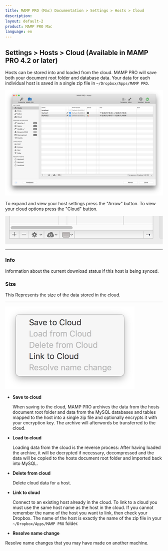 ```yaml
---
title: MAMP PRO (Mac) Documentation > Settings > Hosts > Cloud
description: 
layout: default-2
product: MAMP PRO Mac
language: en
---
```


## Settings > Hosts > Cloud (Available in MAMP PRO 4.2 or later) 

Hosts can be stored into and loaded from the cloud. MAMP PRO will save both your document root folder and database data. Your data for each individual host is saved in a single zip file in `~/Dropbox/Apps/MAMP PRO`.

![MAMP](/en/MAMP-PRO-Mac/Settings/Hosts/Cloud/cloud.png)


To expand and view your host settings press the "Arrow" button. To view your cloud options press the "Cloud" button.

![MAMP](/en/MAMP-PRO-Mac/Settings/Hosts/Cloud/openCloudHostOptions.png)

---

### Info

Information about the current download status if this host is being synced.

### Size
  
This Represents the size of the data stored in the cloud.

---

![MAMP](/en/MAMP-PRO-Mac/Settings/Hosts/Cloud/cloudOptions.png)

*  **Save to cloud**

    When saving to the cloud, MAMP PRO archives the data from the hosts document root folder and data from the MySQL databases and tables mapped to the host into a single zip file and optionally encrypts it with your encryption key. The archive will afterwords be transferred to the cloud.

*  **Load to cloud**

    Loading data from the cloud is the reverse process: After having loaded the archive, it will be decrypted if necessary, decompressed and the data will be copied to the hosts document root folder and imported back into MySQL. 

*  **Delete from cloud**

    Delete cloud data for a host.  

*  **Link to cloud**

    Connect to an existing host already in the cloud. To link to a cloud you must use the same host name as the host in the cloud. If you cannot remember the name of the host you want to link, then check your Dropbox. The name of the host is exactly the name of the zip file in your `~/Dropbox/Apps/MAMP PRO` folder.
    
*  **Resolve name change**

  Resolve name changes that you may have made on another machine.
